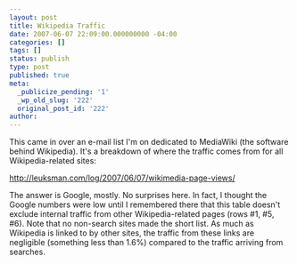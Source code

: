 ```yaml
---
layout: post
title: Wikipedia Traffic
date: 2007-06-07 22:09:00.000000000 -04:00
categories: []
tags: []
status: publish
type: post
published: true
meta:
  _publicize_pending: '1'
  _wp_old_slug: '222'
  original_post_id: '222'
author: 
---
```

This came in over an e-mail list I'm on dedicated to MediaWiki (the software behind Wikipedia).  It's a breakdown of where the traffic comes from for all Wikipedia-related sites: 

<a href="http://leuksman.com/log/2007/06/07/wikimedia-page-views/">http://leuksman.com/log/2007/06/07/wikimedia-page-views/</a>

The answer is Google, mostly.  No surprises here.  In fact, I thought the Google numbers were low until I remembered there that this table doesn't exclude internal traffic from other Wikipedia-related pages (rows #1, #5, #6).  Note that no non-search sites made the short list.  As much as Wikipedia is linked to by other sites, the traffic from these links are negligible (something less than 1.6%) compared to the traffic arriving from searches.
